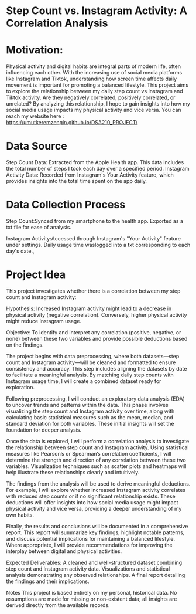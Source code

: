 # Step Count vs. Instagram Activity: A Correlation Analysis

# Motivation:

Physical activity and digital habits are integral parts of modern life, often influencing each other. With the increasing use of social media platforms like Instagram and Tiktok, understanding how screen time affects daily movement is important for promoting a balanced lifestyle. This project aims to explore the relationship between my daily step count vs Instagram and Tiktok activity. Are they negatively correlated, positively correlated, or unrelated? By analyzing this relationship, I hope to gain insights into how my social media usage impacts my physical activity and vice versa.
You can reach my website here : https://umutkeremzengin.github.io/DSA210_PROJECT/ 


# Data Source

Step Count Data: Extracted from the Apple Health app. This data includes the total number of steps I took each day over a specified period.
Instagram Activity Data: Recorded from Instagram's Your Activity feature, which provides insights into the total time spent on the app daily.


# Data Collection Process

Step Count:Synced from my smartphone to the health app.
Exported as a txt file for ease of analysis.

Instagram Activity:Accessed through Instagram's "Your Activity" feature under settings.
Daily usage time waslogged into a txt corresponding to each day's date.,

# Project Idea

This project investigates whether there is a correlation between my step count and Instagram activity:

Hypothesis: Increased Instagram activity might lead to a decrease in physical activity (negative correlation). Conversely, higher physical activity might reduce Instagram usage.

Objective: To identify and interpret any correlation (positive, negative, or none) between these two variables and provide possible deductions based on the findings.

The project begins with data preprocessing, where both datasets—step count and Instagram activity—will be cleaned and formatted to ensure consistency and accuracy. This step includes aligning the datasets by date to facilitate a meaningful analysis. By matching daily step counts with Instagram usage time, I will create a combined dataset ready for exploration.

Following preprocessing, I will conduct an exploratory data analysis (EDA) to uncover trends and patterns within the data. This phase involves visualizing the step count and Instagram activity over time, along with calculating basic statistical measures such as the mean, median, and standard deviation for both variables. These initial insights will set the foundation for deeper analysis.

Once the data is explored, I will perform a correlation analysis to investigate the relationship between step count and Instagram activity. Using statistical measures like Pearson’s or Spearman’s correlation coefficients, I will determine the strength and direction of any correlation between these two variables. Visualization techniques such as scatter plots and heatmaps will help illustrate these relationships clearly and intuitively.

The findings from the analysis will be used to derive meaningful deductions. For example, I will explore whether increased Instagram activity correlates with reduced step counts or if no significant relationship exists. These deductions will offer insights into how social media usage might impact physical activity and vice versa, providing a deeper understanding of my own habits.

Finally, the results and conclusions will be documented in a comprehensive report. This report will summarize key findings, highlight notable patterns, and discuss potential implications for maintaining a balanced lifestyle. Where appropriate, I will provide recommendations for improving the interplay between digital and physical activities.



Expected Deliverables: A cleaned and well-structured dataset combining step count and Instagram activity data.
Visualizations and statistical analysis demonstrating any observed relationships.
A final report detailing the findings and their implications.

Notes
This project is based entirely on my personal, historical data.
No assumptions are made for missing or non-existent data; all insights are derived directly from the available records.

